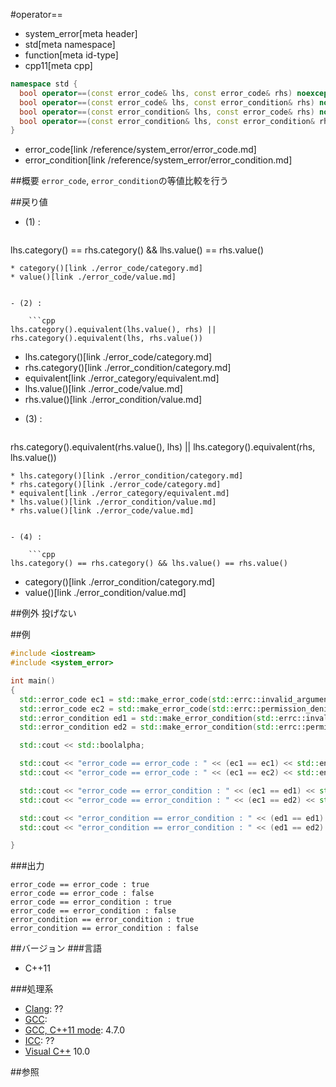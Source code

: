 #operator==
* system_error[meta header]
* std[meta namespace]
* function[meta id-type]
* cpp11[meta cpp]

```cpp
namespace std {
  bool operator==(const error_code& lhs, const error_code& rhs) noexcept;           // (1)
  bool operator==(const error_code& lhs, const error_condition& rhs) noexcept;      // (2)
  bool operator==(const error_condition& lhs, const error_code& rhs) noexcept;      // (3)
  bool operator==(const error_condition& lhs, const error_condition& rhs) noexcept; // (4)
}
```
* error_code[link /reference/system_error/error_code.md]
* error_condition[link /reference/system_error/error_condition.md]

##概要
`error_code`, `error_condition`の等値比較を行う


##戻り値
- (1) :

    ```cpp
lhs.category() == rhs.category() && lhs.value() == rhs.value()
```
* category()[link ./error_code/category.md]
* value()[link ./error_code/value.md]


- (2) :

    ```cpp
lhs.category().equivalent(lhs.value(), rhs) || rhs.category().equivalent(lhs, rhs.value())
```
* lhs.category()[link ./error_code/category.md]
* rhs.category()[link ./error_condition/category.md]
* equivalent[link ./error_category/equivalent.md]
* lhs.value()[link ./error_code/value.md]
* rhs.value()[link ./error_condition/value.md]


- (3) :

    ```cpp
rhs.category().equivalent(rhs.value(), lhs) || lhs.category().equivalent(rhs, lhs.value())
```
* lhs.category()[link ./error_condition/category.md]
* rhs.category()[link ./error_code/category.md]
* equivalent[link ./error_category/equivalent.md]
* lhs.value()[link ./error_condition/value.md]
* rhs.value()[link ./error_code/value.md]


- (4) :

    ```cpp
lhs.category() == rhs.category() && lhs.value() == rhs.value()
```
* category()[link ./error_condition/category.md]
* value()[link ./error_condition/value.md]


##例外
投げない


##例
```cpp
#include <iostream>
#include <system_error>

int main()
{
  std::error_code ec1 = std::make_error_code(std::errc::invalid_argument);
  std::error_code ec2 = std::make_error_code(std::errc::permission_denied);
  std::error_condition ed1 = std::make_error_condition(std::errc::invalid_argument);
  std::error_condition ed2 = std::make_error_condition(std::errc::permission_denied);

  std::cout << std::boolalpha;

  std::cout << "error_code == error_code : " << (ec1 == ec1) << std::endl;
  std::cout << "error_code == error_code : " << (ec1 == ec2) << std::endl;

  std::cout << "error_code == error_condition : " << (ec1 == ed1) << std::endl;
  std::cout << "error_code == error_condition : " << (ec1 == ed2) << std::endl;

  std::cout << "error_condition == error_condition : " << (ed1 == ed1) << std::endl;
  std::cout << "error_condition == error_condition : " << (ed1 == ed2) << std::endl;

}
```

###出力
```
error_code == error_code : true
error_code == error_code : false
error_code == error_condition : true
error_code == error_condition : false
error_condition == error_condition : true
error_condition == error_condition : false
```

##バージョン
###言語
- C++11

###処理系
- [Clang](/implementation.md#clang): ??
- [GCC](/implementation.md#gcc): 
- [GCC, C++11 mode](/implementation.md#gcc): 4.7.0
- [ICC](/implementation.md#icc): ??
- [Visual C++](/implementation.md#visual_cpp) 10.0


##参照


